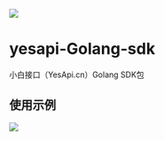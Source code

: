 ![](http://cdn7.okayapi.com/CEE4B8A091578B252AC4C92FB4E893C3_20190304213902_63f85e982adc8419feffd862e883581e.jpeg)

# yesapi-Golang-sdk
小白接口（YesApi.cn）Golang SDK包

## 使用示例

![](http://cdn7.okayapi.com/89E670FD80BA98E7F7D7E81688123F32_20190417103717_3ecbf210385c623badf64ed0d0189a04.PNG)
